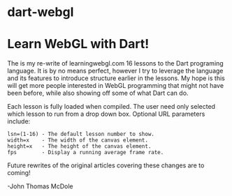dart-webgl
==========
Learn WebGL with Dart!
==========

The is my re-write of learningwebgl.com 16 lessons to the Dart programing
language. It is by no means perfect, however I try to leverage the
language and its features to introduce structure earlier in the lessons.
My hope is this will get more people interested in WebGL programming that
might not have been before, while also showing off some of what Dart can do.

Each lesson is fully loaded when compiled. The user need only selected
which lesson to run from a drop down box.  Optional URL parameters
include:

    lsn=(1-16) - The default lesson number to show.
    width=x    - The width of the canvas element.
    height=x   - The height of the canvas element.
    fps        - Display a running average frame rate.

Future rewrites of the original articles covering these changes are
to coming!

-John Thomas McDole
